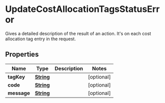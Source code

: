 

# UpdateCostAllocationTagsStatusError

Gives a detailed description of the result of an action. It's on each cost allocation tag entry in the request. 

## Properties

| Name | Type | Description | Notes |
|------------ | ------------- | ------------- | -------------|
|**tagKey** | [**String**](String.md) |  |  [optional] |
|**code** | [**String**](String.md) |  |  [optional] |
|**message** | [**String**](String.md) |  |  [optional] |



